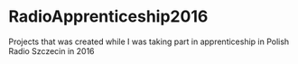 # RadioApprenticeship2016
Projects that was created while I was taking part in apprenticeship in Polish Radio Szczecin in 2016
